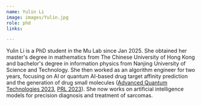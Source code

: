 ```yaml
---
name: Yulin Li
image: images/Yulin.jpg
role: phd
links:

---
```

Yulin Li is a PhD student in the Mu Lab since Jan 2025. She obtained her master's degree in mathematics from The Chinese University of Hong Kong and bachelor's degree in information physics from Nanjing University of Science and Technology. She then worked as an algorithm engineer for two years, focusing on AI or quantum AI-based drug target affinity prediction and the generation of drug small molecules ([Advanced Quantum Technologies 2023](https://onlinelibrary.wiley.com/doi/full/10.1002/qute.202300107), [PRL 2023](https://journals.aps.org/prl/abstract/10.1103/PhysRevLett.131.150803)). She now works on artificial intelligence models for precision diagnosis and treatment of sarcomas.
